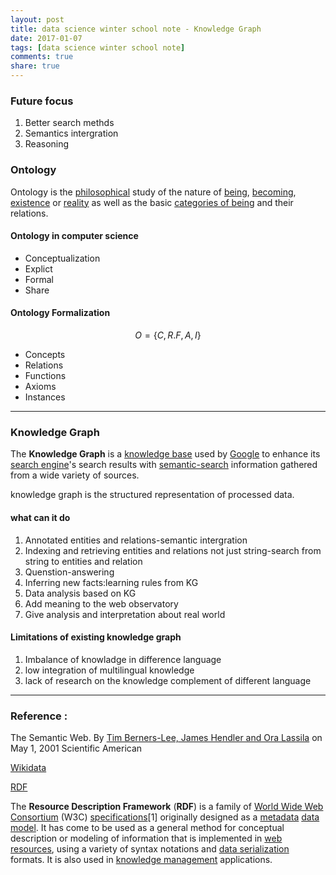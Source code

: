 ```yaml
---
layout: post
title: data science winter school note - Knowledge Graph
date: 2017-01-07
tags: [data science winter school note]
comments: true
share: true
---
```


### Future focus

1. Better search methds
2. Semantics intergration
3. Reasoning 

### Ontology

Ontology is the [philosophical](https://en.wikipedia.org/wiki/Philosophy) study of the nature of [being](https://en.wikipedia.org/wiki/Being), [becoming](https://en.wikipedia.org/wiki/Becoming_(philosophy)), [existence](https://en.wikipedia.org/wiki/Existence) or [reality](https://en.wikipedia.org/wiki/Reality) as well as the basic [categories of being](https://en.wikipedia.org/wiki/Category_of_being) and their relations.

#### Ontology in computer science

- Conceptualization
- Explict
- Formal
- Share

#### Ontology Formalization

$$
O = \{C,R.F,A,I\}
$$

- Concepts
- Relations
- Functions
- Axioms
- Instances

---

### Knowledge Graph

The **Knowledge Graph** is a [knowledge base](https://en.wikipedia.org/wiki/Knowledge_base) used by [Google](https://en.wikipedia.org/wiki/Google) to enhance its [search engine](https://en.wikipedia.org/wiki/Search_engine)'s search results with [semantic-search](https://en.wikipedia.org/wiki/Semantic_search) information gathered from a wide variety of sources. 

knowledge graph is the structured representation of processed data.

#### what can it do 

1. Annotated entities and relations-semantic intergration
2. Indexing and retrieving entities and relations not just string-search from string to entities and relation
3. Quenstion-answering
4. Inferring new facts:learning rules from KG
5. Data analysis based on KG
6. Add meaning to the web observatory
7. Give analysis and interpretation about real world


#### Limitations of existing knowledge graph

1. Imbalance of knowladge in difference language
2. low integration of multilingual knowledge
3. lack of research on the knowledge complement of different language


---

### Reference : 

The Semantic Web. By [Tim Berners-Lee, James Hendler and Ora Lassila](https://www.scientificamerican.com/author/tim-berners-lee-james-hendler-and-ora-lassila/) on May 1, 2001 Scientific American

[Wikidata](https://en.wikipedia.org/wiki/Wikidata)

[RDF](https://en.wikipedia.org/wiki/Resource_Description_Framework)

The **Resource Description Framework** (**RDF**) is a family of [World Wide Web Consortium](https://en.wikipedia.org/wiki/World_Wide_Web_Consortium) (W3C) [specifications](https://en.wikipedia.org/wiki/Specification)[1] originally designed as a [metadata](https://en.wikipedia.org/wiki/Metadata) [data model](https://en.wikipedia.org/wiki/Data_model). It has come to be used as a general method for conceptual description or modeling of information that is implemented in [web resources](https://en.wikipedia.org/wiki/Web_resource), using a variety of syntax notations and [data serialization](https://en.wikipedia.org/wiki/Data_serialization) formats. It is also used in [knowledge management](https://en.wikipedia.org/wiki/Knowledge_management) applications.

